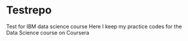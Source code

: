 # Testrepo
Test for IBM data science course
Here I keep my practice codes for the Data Science course on Coursera 
